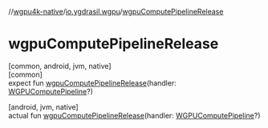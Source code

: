 //[wgpu4k-native](../../index.md)/[io.ygdrasil.wgpu](index.md)/[wgpuComputePipelineRelease](wgpu-compute-pipeline-release.md)

# wgpuComputePipelineRelease

[common, android, jvm, native]\
[common]\
expect fun [wgpuComputePipelineRelease](wgpu-compute-pipeline-release.md)(handler: [WGPUComputePipeline](-w-g-p-u-compute-pipeline/index.md)?)

[android, jvm, native]\
actual fun [wgpuComputePipelineRelease](wgpu-compute-pipeline-release.md)(handler: [WGPUComputePipeline](-w-g-p-u-compute-pipeline/index.md)?)
